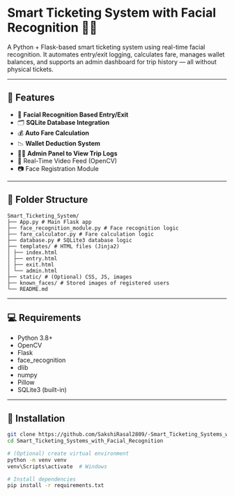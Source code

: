 # Smart Ticketing System with Facial Recognition 🎫🧠

A Python + Flask-based smart ticketing system using real-time facial recognition. It automates entry/exit logging, calculates fare, manages wallet balances, and supports an admin dashboard for trip history — all without physical tickets.

---

## 🚀 Features

- 👤 **Facial Recognition Based Entry/Exit**
- 🗂️ **SQLite Database Integration**
- 💰 **Auto Fare Calculation**
- 📉 **Wallet Deduction System**
- 🧑‍💼 **Admin Panel to View Trip Logs**
- 🎥 Real-Time Video Feed (OpenCV)
- 📷 Face Registration Module

---

## 📂 Folder Structure

```text
Smart_Ticketing_System/
├── App.py # Main Flask app
├── face_recognition_module.py # Face recognition logic
├── fare_calculator.py # Fare calculation logic
├── database.py # SQLite3 database logic
├── templates/ # HTML files (Jinja2)
│ ├── index.html
│ ├── entry.html
│ ├── exit.html
│ └── admin.html
├── static/ # (Optional) CSS, JS, images
├── known_faces/ # Stored images of registered users
└── README.md
```

---

## 💻 Requirements

- Python 3.8+
- OpenCV
- Flask
- face_recognition
- dlib
- numpy
- Pillow
- SQLite3 (built-in)

---

## 🔧 Installation

```bash
git clone https://github.com/SakshiRasal2809/-Smart_Ticketing_Systems_with_Facial_Recognition.git
cd Smart_Ticketing_Systems_with_Facial_Recognition

# (Optional) create virtual environment
python -m venv venv
venv\Scripts\activate  # Windows

# Install dependencies
pip install -r requirements.txt


